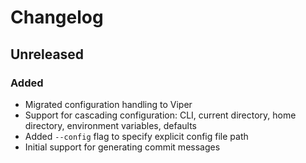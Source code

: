 # Changelog

## Unreleased

### Added

- Migrated configuration handling to Viper
- Support for cascading configuration: CLI, current directory, home directory, environment variables, defaults
- Added `--config` flag to specify explicit config file path
- Initial support for generating commit messages
